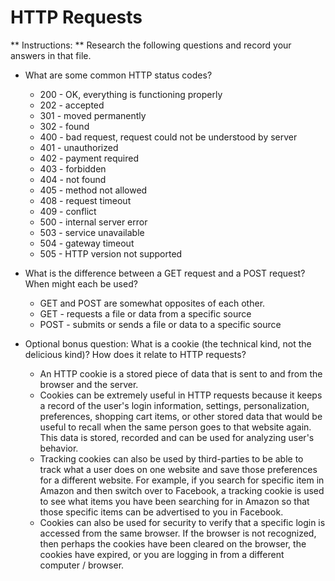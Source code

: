 # HTTP Requests

** Instructions: ** Research the following questions and record your answers in that file.

* What are some common HTTP status codes?
  * 200 - OK, everything is functioning properly
  * 202 - accepted
  * 301 - moved permanently
  * 302 - found
  * 400 - bad request, request could not be understood by server
  * 401 - unauthorized
  * 402 - payment required
  * 403 - forbidden
  * 404 - not found
  * 405 - method not allowed
  * 408 - request timeout
  * 409 - conflict
  * 500 - internal server error
  * 503 - service unavailable
  * 504 - gateway timeout
  * 505 - HTTP version not supported

* What is the difference between a GET request and a POST request? When might each be used?
  * GET and POST are somewhat opposites of each other.
  * GET - requests a file or data from a specific source
  * POST - submits or sends a file or data to a specific source

* Optional bonus question: What is a cookie (the technical kind, not the delicious kind)? How does it relate to HTTP requests?
  * An HTTP cookie is a stored piece of data that is sent to and from the browser and the server.
  * Cookies can be extremely useful in HTTP requests because it keeps a record of the user's login information, settings, personalization, preferences, shopping cart items, or other stored data that would be useful to recall when the same person goes to that website again. This data is stored, recorded and can be used for analyzing user's behavior.
  * Tracking cookies can also be used by third-parties to be able to track what a user does on one website and save those preferences for a different website. For example, if you search for specific item in Amazon and then switch over to Facebook, a tracking cookie is used to see what items you have been searching for in Amazon so that those specific items can be advertised to you in Facebook.
  * Cookies can also be used for security to verify that a specific login is accessed from the same browser. If the browser is not recognized, then perhaps the cookies have been cleared on the browser, the cookies have expired, or you are logging in from a different computer / browser.